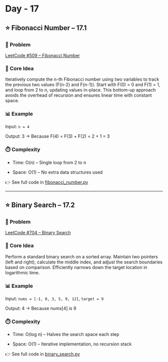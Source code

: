 # Day - 17
## ⭐️ Fibonacci Number – 17.1
### 🔗 Problem

[LeetCode #509 – Fibonacci Number](https://leetcode.com/problems/fibonacci-number/)

### 🧠 Core Idea

Iteratively compute the n-th Fibonacci number using two variables to track the previous two values (F(n-2) and F(n-1)).
Start with F(0) = 0 and F(1) = 1, and loop from 2 to n, updating values in-place.
This bottom-up approach avoids the overhead of recursion and ensures linear time with constant space.

### 📊 Example

Input: `n = 4`

Output: 3 -> Because F(4) = F(3) + F(2) = 2 + 1 = 3

### ⏱️ Complexity

- Time: O(n) – Single loop from 2 to n

- Space: O(1) – No extra data structures used

👉 See full code in [fibonacci_number.py](https://github.com/lyushher/LeetCode-Python-Easy-DSA/blob/main/day-16/fibonacci_number.py)

---

## ⭐️ Binary Search – 17.2
### 🔗 Problem

[LeetCode #704 – Binary Search](https://leetcode.com/problems/binary-search/)

### 🧠 Core Idea

Perform a standard binary search on a sorted array.
Maintain two pointers (left and right), calculate the middle index, and adjust the search boundaries based on comparison.
Efficiently narrows down the target location in logarithmic time.

### 📊 Example

Input: `nums = [-1, 0, 3, 5, 9, 12]`, `target = 9`

Output: 4 -> Because nums[4] is 9

### ⏱️ Complexity

- Time: O(log n) – Halves the search space each step

- Space: O(1) – Iterative implementation, no recursion stack

👉 See full code in [binary_search.py](https://github.com/lyushher/LeetCode-Python-Easy-DSA/blob/main/day-16/binary_search.py)
